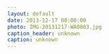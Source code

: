 ```yaml
---
layout: default
date: 2013-12-17 00:00:00
photo: IMG-20131217-WA0003.jpg
caption_header: unknown
caption: unknown
---
```

